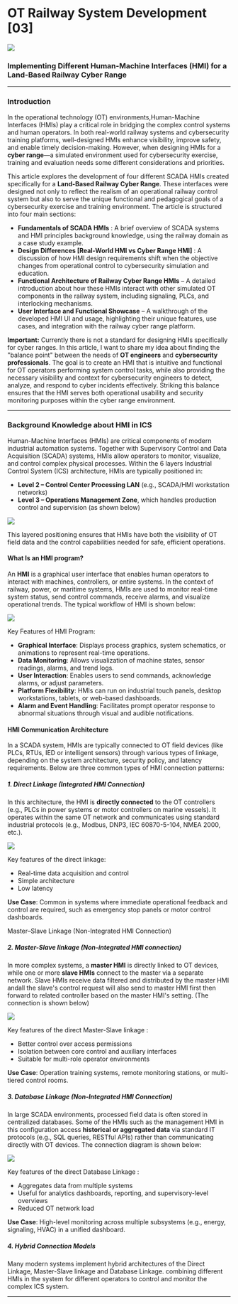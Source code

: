# OT Railway System Development [03]

![](img/s_01.png)

### Implementing Different Human-Machine Interfaces (HMI) for a Land-Based Railway Cyber Range

------

### Introduction

In the operational technology (OT) environments,Human-Machine Interfaces (HMIs) play a critical role in bridging the complex control systems and human operators. In both real-world railway systems and cybersecurity training platforms, well-designed HMIs enhance visibility, improve safety, and enable timely decision-making. However, when designing HMIs for a **cyber range**—a simulated environment used for cybersecurity exercise, training and evaluation needs some different considerations and priorities.

This article explores the development of four different SCADA HMIs created specifically for a **Land-Based Railway Cyber Range**. These interfaces were designed not only to reflect the realism of an operational railway control system but also to serve the unique functional and pedagogical goals of a cybersecurity exercise and training environment. The article is structured into four main sections:

- **Fundamentals of SCADA HMIs** : A brief overview of SCADA systems and HMI principles background knowledge, using the railway domain as a case study example.
- **Design Differences [Real-World HMI vs Cyber Range HMI]** : A discussion of how HMI design requirements shift when the objective changes from operational control to cybersecurity simulation and education.
- **Functional Architecture of Railway Cyber Range HMIs** – A detailed introduction about how these HMIs interact with other simulated OT components in the railway system, including signaling, PLCs, and interlocking mechanisms.
- **User Interface and Functional Showcase** – A walkthrough of the developed HMI UI and usage, highlighting their unique features, use cases, and integration with the railway cyber range platform.

**Important:** Currently there is not a standard for designing HMIs specifically for cyber ranges. In this article, I want to share my idea about finding the "balance point" between the needs of **OT engineers** and **cybersecurity professionals**. The goal is to create an HMI that is intuitive and functional for OT operators performing system control tasks, while also providing the necessary visibility and context for cybersecurity engineers to detect, analyze, and respond to cyber incidents effectively. Striking this balance ensures that the HMI serves both operational usability and security monitoring purposes within the cyber range environment.



------

### Background Knowledge about HMI in ICS

Human-Machine Interfaces (HMIs) are critical components of modern industrial automation systems. Together with Supervisory Control and Data Acquisition (SCADA) systems, HMIs allow operators to monitor, visualize, and control complex physical processes. Within the 6 layers Industrial Control System (ICS) architecture, HMIs are typically positioned in:

- **Level 2 – Control Center Processing LAN** (e.g., SCADA/HMI workstation networks)
- **Level 3 – Operations Management Zone**, which handles production control and supervision (as shown below)

![](img/s_02.png)

This layered positioning ensures that HMIs have both the visibility of OT field data and the control capabilities needed for safe, efficient operations.

#### What Is an HMI program?

An **HMI** is a graphical user interface that enables human operators to interact with machines, controllers, or entire systems. In the context of railway, power, or maritime systems, HMIs are used to monitor real-time system status, send control commands, receive alarms, and visualize operational trends. The typical workflow of HMI is shown below:

![](img/s_03.png)

Key Features of HMI Program:

- **Graphical Interface**: Displays process graphics, system schematics, or animations to represent real-time operations.
- **Data Monitoring**: Allows visualization of machine states, sensor readings, alarms, and trend logs.
- **User Interaction**: Enables users to send commands, acknowledge alarms, or adjust parameters.
- **Platform Flexibility**: HMIs can run on industrial touch panels, desktop workstations, tablets, or web-based dashboards.
- **Alarm and Event Handling**: Facilitates prompt operator response to abnormal situations through visual and audible notifications.

#### HMI Communication Architecture

In a SCADA system, HMIs are typically connected to OT field devices (like PLCs, RTUs, IED or intelligent sensors) through various types of linkage, depending on the system architecture, security policy, and latency requirements. Below are three common types of HMI connection patterns:

##### 1. Direct Linkage (Integrated HMI Connection)

In this architecture, the HMI is **directly connected** to the OT controllers (e.g., PLCs in power systems or motor controllers on marine vessels). It operates within the same OT network and communicates using standard industrial protocols (e.g., Modbus, DNP3, IEC 60870-5-104, NMEA 2000, etc.). 

![](img/s_04.png)

Key features of the direct linkage: 

- Real-time data acquisition and control
- Simple architecture
- Low latency

**Use Case**: Common in systems where immediate operational feedback and control are required, such as emergency stop panels or motor control dashboards.

Master–Slave Linkage (Non-Integrated HMI Connection)



##### 2. Master-Slave linkage (Non-integrated HMI connection)

In more complex systems, a **master HMI** is directly linked to OT devices, while one or more **slave HMIs** connect to the master via a separate network. Slave HMIs receive data filtered and distributed by the master HMI andall the slave's control request will also send to master HMI first then forward to related controller based on the master HMI's setting. (The connection is shown below)

![](img/s_05.png)

Key features of the direct Master-Slave linkage : 

- Better control over access permissions
- Isolation between core control and auxiliary interfaces
- Suitable for multi-role operator environments

**Use Case**: Operation training systems, remote monitoring stations, or multi-tiered control rooms.



##### 3. Database Linkage (Non-Integrated HMI Connection)

In large SCADA environments, processed field data is often stored in centralized databases. Some of the HMIs such as the management HMI in this configuration access **historical or aggregated data** via standard IT protocols (e.g., SQL queries, RESTful APIs) rather than communicating directly with OT devices. The connection diagram is shown below:

![](img/s_06.png)

Key features of the direct Database Linkage : 

- Aggregates data from multiple systems
- Useful for analytics dashboards, reporting, and supervisory-level overviews
- Reduced OT network load

**Use Case**: High-level monitoring across multiple subsystems (e.g., energy, signaling, HVAC) in a unified dashboard.

##### 4. Hybrid Connection Models

Many modern systems implement hybrid architectures of the Direct Linkage, Master-Slave linkage  and  Database Linkage. combining different HMIs in the system for different operators to control and monitor the complex ICS system. 



------


